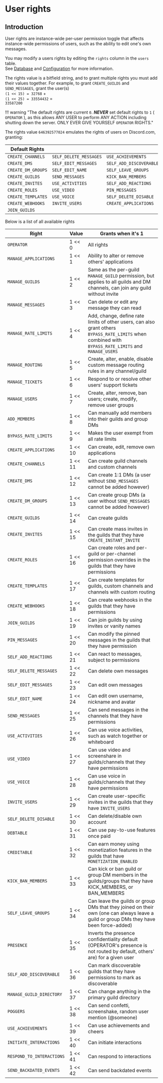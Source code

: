 # User rights

## Introduction

User rights are instance-wide per-user permission toggle that affects instance-wide permissions of users,
such as the ability to edit one's own messages.

You may modify a users rights by editing the `rights` column in the `users` table.  
See [Database](/server/database) and [Configuration](/server/configuration) for more information.

The rights value is a bitfield string, and to grant multiple rights you must add their values together.
For example, to grant `CREATE_GUILDS` and `SEND_MESSAGES`, grant the user(s)   
`(1 << 15) = 32768` +  
`(1 << 25) = 33554432` =  
`33587200`

!!! warning "The default rights are current `0`. ***NEVER*** set default rights to `1` ( `OPERATOR` ), as this allows ANY USER to perform ANY ACTION including shutting down the server. ONLY EVER GIVE YOURSELF `OPERATOR` RIGHTS."

The rights value `646392577024` emulates the rights of users on Discord.com, granting:  

| Default Rights      |					        |					 		|
|---------------------|-------------------------|---------------------------|
| `CREATE_CHANNELS`   | `SELF_DELETE_MESSAGES`  | `USE_ACHIEVEMENTS` 		|
| `CREATE_DMS`	      | `SELF_EDIT_MESSAGES`    | `SELF_ADD_DISCOVERABLE`	|
| `CREATE_DM_GROUPS`  | `SELF_EDIT_NAME`	    | `SELF_LEAVE_GROUPS`		|
| `CREATE_GUILDS`	  | `SEND_MESSAGES` 	    | `KICK_BAN_MEMBERS`		|
| `CREATE_INVITES`    | `USE_ACTIVITIES`	    | `SELF_ADD_REACTIONS`		|
| `CREATE_ROLES`	  | `USE_VIDEO`			    | `PIN_MESSAGES`			|
| `CREATE_TEMPLATES`  | `USE_VOICE`			    | `SELF_DELETE_DISABLE`		|
| `CREATE_WEBHOOKS`   | `INVITE_USERS`		    | `CREATE_APPLICATIONS`		|
| `JOIN_GUILDS`	      | 						|							|

Below is a list of all available rights

| Right                  	| Value   | Grants when it's 1                                                                                                                                    |
| --------------------------| ------- | ----------------------------------------------------------------------------------------------------------------------------------------------------- |
| `OPERATOR`             	| 1 << 0  | All rights                                                                                                                                            |
| `MANAGE_APPLICATIONS`  	| 1 << 1  | Ability to alter or remove others' applications                                                                                                       |
| `MANAGE_GUILDS`        	| 1 << 2  | Same as the per-guild `MANAGE_GUILD` permission, but applies to all guilds and DM channels, can join any guild without invite                         |
| `MANAGE_MESSAGES`      	| 1 << 3  | Can delete or edit any message they can read                                                                                                          |
| `MANAGE_RATE_LIMITS`   	| 1 << 4  | Add, change, define rate limits of other users, can also grant others `BYPASS_RATE_LIMITS` when combined with `BYPASS_RATE_LIMITS` and `MANAGE_USERS` |
| `MANAGE_ROUTING`       	| 1 << 5  | Create, alter, enable, disable custom message routing rules in any channel/guild                                                                      |
| `MANAGE_TICKETS`       	| 1 << 6  | Respond to or resolve other users' support tickets                                                                                                    |
| `MANAGE_USERS`         	| 1 << 7  | Create, alter, remove, ban users; create, modify, remove user groups                                                                                  |
| `ADD_MEMBERS`          	| 1 << 8  | Can manually add members into their guilds and group DMs                                                                                              |
| `BYPASS_RATE_LIMITS`   	| 1 << 9  | Makes the user exempt from all rate limits                                                                                                            |
| `CREATE_APPLICATIONS`  	| 1 << 10 | Can create, edit, remove own applications                                                                                                             |
| `CREATE_CHANNELS`      	| 1 << 11 | Can create guild channels and custom channels                                                                                                         |
| `CREATE_DMS`          	| 1 << 12 | Can create 1:1 DMs (a user without `SEND_MESSAGES` cannot be added however)                                                                           |
| `CREATE_DM_GROUPS`    	| 1 << 13 | Can create group DMs (a user without `SEND_MESSAGES` cannot be added however)                                                                         |
| `CREATE_GUILDS`       	| 1 << 14 | Can create guilds															                                                                           |
| `CREATE_INVITES`      	| 1 << 15 | Can create mass invites in the guilds that they have `CREATE_INSTANT_INVITE`                                                                          |
| `CREATE_ROLES`        	| 1 << 16 | Can create roles and per-guild or per-channel permission overrides in the guilds that they have permissions                                           |
| `CREATE_TEMPLATES`     	| 1 << 17 | Can create templates for guilds, custom channels and channels with custom routing                                                                     |
| `CREATE_WEBHOOKS`     	| 1 << 18 | Can create webhooks in the guilds that they have permissions                                                                                          |
| `JOIN_GUILDS`         	| 1 << 19 | Can join guilds by using invites or vanity names                                                                                                      |
| `PIN_MESSAGES`         	| 1 << 20 | Can modify the pinned messages in the guilds that they have permission                                                                                |
| `SELF_ADD_REACTIONS`   	| 1 << 21 | Can react to messages, subject to permissions                                                                                                         |
| `SELF_DELETE_MESSAGES` 	| 1 << 22 | Can delete own messages                                                                                                                               |
| `SELF_EDIT_MESSAGES`   	| 1 << 23 | Can edit own messages                                                                                                                                 |
| `SELF_EDIT_NAME`       	| 1 << 24 | Can edit own username, nickname and avatar                                                                                                            |
| `SEND_MESSAGES`        	| 1 << 25 | Can send messages in the channels that they have permissions                                                                                          |
| `USE_ACTIVITIES`       	| 1 << 26 | Can use voice activities, such as watch together or whiteboard                                                                                        |
| `USE_VIDEO`            	| 1 << 27 | Can use video and screenshare in guilds/channels that they have permissions                                                                           |
| `USE_VOICE`            	| 1 << 28 | Can use voice in guilds/channels that they have permissions                                                                                           |
| `INVITE_USERS`         	| 1 << 29 | Can create user-specific invites in the guilds that they have `INVITE_USERS`                                                                          |
| `SELF_DELETE_DISABLE`  	| 1 << 30 | Can delete/disable own account                                                                                                                        |
| `DEBTABLE`            	| 1 << 31 | Can use pay-to-use features once paid                                                                                                                 |
| `CREDITABLE`           	| 1 << 32 | Can earn money using monetization features in the guilds that have `MONETIZATION_ENABLED`                                                             |
| `KICK_BAN_MEMBERS`		| 1 << 33 | Can kick or ban guild or group DM members in the guilds/groups that they have KICK_MEMBERS, or BAN_MEMBERS											   |
| `SELF_LEAVE_GROUPS`	 	| 1 << 34 | Can leave the guilds or group DMs that they joined on their own (one can always leave a guild or group DMs they have been force-added)				   |
| `PRESENCE`			 	| 1 << 35 | Inverts the presence confidentiality default (OPERATOR's presence is not routed by default, others' are) for a given user							   |
| `SELF_ADD_DISCOVERABLE`	| 1 << 36 | Can mark discoverable guilds that they have permissions to mark as discoverable																	   |
| `MANAGE_GUILD_DIRECTORY`	| 1 << 37| Can change anything in the primary guild directory																									   |
| `POGGERS`				 	| 1 << 38 | Can send confetti, screenshake, random user mention (@someone)																						   |
| `USE_ACHIEVEMENTS`	 	| 1 << 39 | Can use achievements and cheers																													   |
| `INITIATE_INTERACTIONS`   | 1 << 40 | Can initiate interactions																															   |
| `RESPOND_TO_INTERACTIONS` |1 << 41| Can respond to interactions																														   |
| `SEND_BACKDATED_EVENTS`	| 1 << 42 | Can send backdated events																															   |